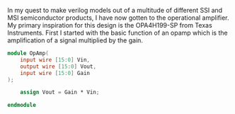 In my quest to make verilog models out of a multitude of different SSI and MSI semiconductor products, I have now gotten to the operational amplifier. My primary inspiration for this design is the OPA4H199-SP from Texas Instruments. First I started with the basic function of an opamp which is the amplification of a signal multiplied by the gain. 

```verilog
module OpAmp(
    input wire [15:0] Vin,
    output wire [15:0] Vout,
    input wire [15:0] Gain
);

    assign Vout = Gain * Vin;

endmodule
```
